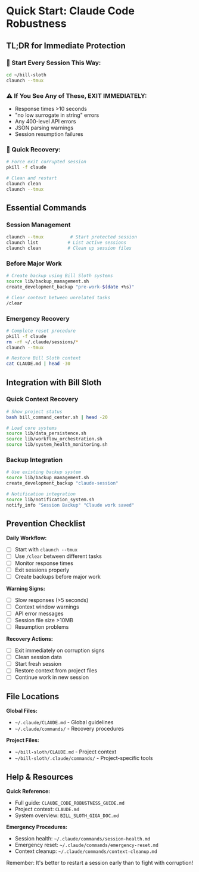 # Quick Start: Claude Code Robustness

## TL;DR for Immediate Protection

### 🚀 Start Every Session This Way:
```bash
cd ~/bill-sloth
claunch --tmux
```

### ⚠️ If You See Any of These, EXIT IMMEDIATELY:
- Response times >10 seconds
- "no low surrogate in string" errors  
- Any 400-level API errors
- JSON parsing warnings
- Session resumption failures

### 🔧 Quick Recovery:
```bash
# Force exit corrupted session
pkill -f claude

# Clean and restart
claunch clean
claunch --tmux
```

## Essential Commands

### Session Management
```bash
claunch --tmux          # Start protected session
claunch list           # List active sessions  
claunch clean          # Clean up session files
```

### Before Major Work
```bash
# Create backup using Bill Sloth systems
source lib/backup_management.sh
create_development_backup "pre-work-$(date +%s)"

# Clear context between unrelated tasks
/clear
```

### Emergency Recovery
```bash
# Complete reset procedure
pkill -f claude
rm -rf ~/.claude/sessions/*
claunch --tmux

# Restore Bill Sloth context
cat CLAUDE.md | head -30
```

## Integration with Bill Sloth

### Quick Context Recovery
```bash
# Show project status
bash bill_command_center.sh | head -20

# Load core systems
source lib/data_persistence.sh
source lib/workflow_orchestration.sh
source lib/system_health_monitoring.sh
```

### Backup Integration
```bash
# Use existing backup system
source lib/backup_management.sh
create_development_backup "claude-session"

# Notification integration
source lib/notification_system.sh
notify_info "Session Backup" "Claude work saved"
```

## Prevention Checklist

**Daily Workflow:**
- [ ] Start with `claunch --tmux`
- [ ] Use `/clear` between different tasks
- [ ] Monitor response times
- [ ] Exit sessions properly
- [ ] Create backups before major work

**Warning Signs:**
- [ ] Slow responses (>5 seconds)
- [ ] Context window warnings
- [ ] API error messages
- [ ] Session file size >10MB
- [ ] Resumption problems

**Recovery Actions:**
- [ ] Exit immediately on corruption signs
- [ ] Clean session data
- [ ] Start fresh session
- [ ] Restore context from project files
- [ ] Continue work in new session

## File Locations

**Global Files:**
- `~/.claude/CLAUDE.md` - Global guidelines
- `~/.claude/commands/` - Recovery procedures

**Project Files:**
- `~/bill-sloth/CLAUDE.md` - Project context
- `~/bill-sloth/.claude/commands/` - Project-specific tools

## Help & Resources

**Quick Reference:**
- Full guide: `CLAUDE_CODE_ROBUSTNESS_GUIDE.md`
- Project context: `CLAUDE.md`
- System overview: `BILL_SLOTH_GIGA_DOC.md`

**Emergency Procedures:**
- Session health: `~/.claude/commands/session-health.md`
- Emergency reset: `~/.claude/commands/emergency-reset.md`
- Context cleanup: `~/.claude/commands/context-cleanup.md`

Remember: It's better to restart a session early than to fight with corruption!